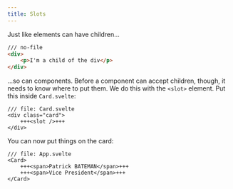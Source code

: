 ```yaml
---
title: Slots
---
```


Just like elements can have children...

```html
/// no-file
<div>
	<p>I'm a child of the div</p>
</div>
```

...so can components. Before a component can accept children, though, it needs to know where to put them. We do this with the `<slot>` element. Put this inside `Card.svelte`:

```svelte
/// file: Card.svelte
<div class="card">
	+++<slot />+++
</div>
```

You can now put things on the card:

```svelte
/// file: App.svelte
<Card>
	+++<span>Patrick BATEMAN</span>+++
	+++<span>Vice President</span>+++
</Card>
```

